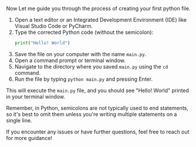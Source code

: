 Now Let me guide you through the process of creating your first python file.
1. Open a text editor or an Integrated Development Environment (IDE) like Visual Studio Code or PyCharm.
2. Type the corrected Python code (without the semicolon):
   ```python
   print("Hello! World")
   ```
3. Save the file on your computer with the name `main.py`.
4. Open a command prompt or terminal window.
5. Navigate to the directory where you saved `main.py` using the `cd` command.
6. Run the file by typing `python main.py` and pressing Enter.

This will execute the `main.py` file, and you should see "Hello! World" printed in your terminal window.

Remember, in Python, semicolons are not typically used to end statements, so it's best to omit them unless you're writing multiple statements on a single line.

If you encounter any issues or have further questions, feel free to reach out for more guidance!